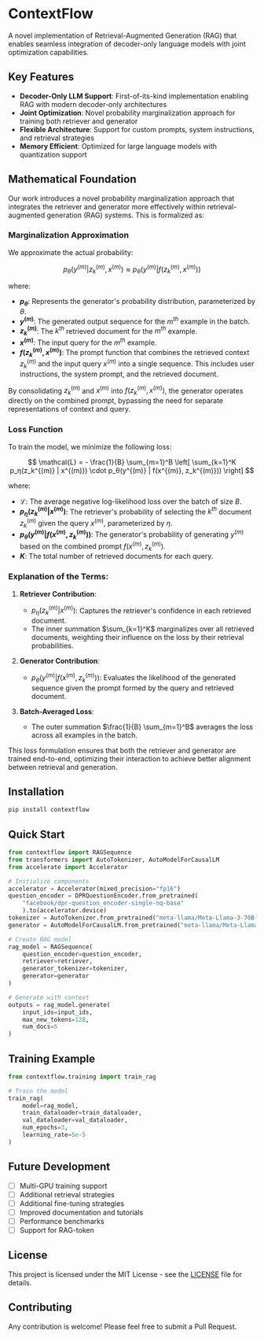 # ContextFlow

A novel implementation of Retrieval-Augmented Generation (RAG) that enables seamless integration of decoder-only language models with joint optimization capabilities.

## Key Features

- **Decoder-Only LLM Support**: First-of-its-kind implementation enabling RAG with modern decoder-only architectures
- **Joint Optimization**: Novel probability marginalization approach for training both retriever and generator
- **Flexible Architecture**: Support for custom prompts, system instructions, and retrieval strategies
- **Memory Efficient**: Optimized for large language models with quantization support

## Mathematical Foundation

Our work introduces a novel probability marginalization approach that integrates the retriever and generator more effectively within retrieval-augmented generation (RAG) systems. This is formalized as:

### Marginalization Approximation
We approximate the actual probability:

$$p_θ(y^{(m)} | z_k^{(m)}, x^{(m)}) \approx p_θ(y^{(m)} | f(z_k^{(m)}, x^{(m)}))$$

where:

- **$p_θ$**: Represents the generator's probability distribution, parameterized by $\theta$.
- **$y^{(m)}$**: The generated output sequence for the $m^{th}$ example in the batch.
- **$z_k^{(m)}$**: The $k^{th}$ retrieved document for the $m^{th}$ example.
- **$x^{(m)}$**: The input query for the $m^{th}$ example.
- **$f(z_k^{(m)}, x^{(m)})$**: The prompt function that combines the retrieved context $z_k^{(m)}$ and the input query $x^{(m)}$ into a single sequence. This includes user instructions, the system prompt, and the retrieved document.

By consolidating $z_k^{(m)}$ and $x^{(m)}$ into $f(z_k^{(m)}, x^{(m)})$, the generator operates directly on the combined prompt, bypassing the need for separate representations of context and query.

### Loss Function

To train the model, we minimize the following loss:

$$
\mathcal{L} = - \frac{1}{B} \sum_{m=1}^B \left[ \sum_{k=1}^K p_η(z_k^{(m)} | x^{(m)}) \cdot p_θ(y^{(m)} | f(x^{(m)}, z_k^{(m)})) \right]
$$

where:

- **$\mathcal{L}$**: The average negative log-likelihood loss over the batch of size $B$.
- **$p_η(z_k^{(m)} | x^{(m)})$**: The retriever's probability of selecting the $k^{th}$ document $z_k^{(m)}$ given the query $x^{(m)}$, parameterized by $\eta$.
- **$p_θ(y^{(m)} | f(x^{(m)}, z_k^{(m)}))$**: The generator's probability of generating $y^{(m)}$ based on the combined prompt $f(x^{(m)}, z_k^{(m)})$.
- **$K$**: The total number of retrieved documents for each query.

### Explanation of the Terms:

1. **Retriever Contribution**:
   - $p_η(z_k^{(m)} | x^{(m)})$: Captures the retriever's confidence in each retrieved document.
   - The inner summation $\sum_{k=1}^K$ marginalizes over all retrieved documents, weighting their influence on the loss by their retrieval probabilities.

2. **Generator Contribution**:
   - $p_θ(y^{(m)} | f(x^{(m)}, z_k^{(m)}))$: Evaluates the likelihood of the generated sequence given the prompt formed by the query and retrieved document.

3. **Batch-Averaged Loss**:
   - The outer summation $\frac{1}{B} \sum_{m=1}^B$ averages the loss across all examples in the batch.

This loss formulation ensures that both the retriever and generator are trained end-to-end, optimizing their interaction to achieve better alignment between retrieval and generation.


## Installation

```bash
pip install contextflow
```

## Quick Start

```python
from contextflow import RAGSequence
from transformers import AutoTokenizer, AutoModelForCausalLM
from accelerate import Accelerator

# Initialize components
accelerator = Accelerator(mixed_precision="fp16")
question_encoder = DPRQuestionEncoder.from_pretrained(
    "facebook/dpr-question_encoder-single-nq-base"
    ).to(accelerator.device)
tokenizer = AutoTokenizer.from_pretrained("meta-llama/Meta-Llama-3-70B-Instruct")
generator = AutoModelForCausalLM.from_pretrained("meta-llama/Meta-Llama-3-70B-Instruct")

# Create RAG model
rag_model = RAGSequence(
    question_encoder=question_encoder,
    retriever=retriever,
    generator_tokenizer=tokenizer,
    generator=generator
)

# Generate with context
outputs = rag_model.generate(
    input_ids=input_ids,
    max_new_tokens=128,
    num_docs=5
)
```

## Training Example

```python
from contextflow.training import train_rag

# Train the model
train_rag(
    model=rag_model,
    train_dataloader=train_dataloader,
    val_dataloader=val_dataloader,
    num_epochs=3,
    learning_rate=5e-5
)
```


## Future Development

- [ ] Multi-GPU training support
- [ ] Additional retrieval strategies
- [ ] Additional fine-tuning strategies
- [ ] Improved documentation and tutorials
- [ ] Performance benchmarks
- [ ] Support for RAG-token

## License

This project is licensed under the MIT License - see the [LICENSE](LICENSE) file for details.

## Contributing

Any contribution is welcome! Please feel free to submit a Pull Request.
